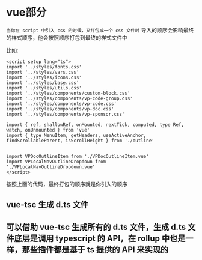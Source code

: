 # vue部分

`当你在 script 中引入 css 的时候，又打包成一个 css 文件时`
导入的顺序会影响最终的样式顺序，他会按照顺序打包到最终的样式文件中

比如:

```vue
<script setup lang="ts">
import '../styles/fonts.css'
import '../styles/vars.css'
import '../styles/icons.css'
import '../styles/base.css'
import '../styles/utils.css'
import '../styles/components/custom-block.css'
import '../styles/components/vp-code-group.css'
import '../styles/components/vp-code.css'
import '../styles/components/vp-doc.css'
import '../styles/components/vp-sponsor.css'

import { ref, shallowRef, onMounted, nextTick, computed, type Ref, watch, onUnmounted } from 'vue'
import { type MenuItem, getHeaders, useActiveAnchor, findScrollableParent, isScrollHeight } from './outline'


import VPDocOutlineItem from './VPDocOutlineItem.vue'
import VPLocalNavOutlineDropdown from './VPLocalNavOutlineDropdown.vue'
</script>

```

按照上面的代码，最终打包的顺序就是你引入的顺序

## vue-tsc 生成 d.ts 文件


## 可以借助 vue-tsc 生成所有的 d.ts 文件，生成 d.ts 文件底层是调用 typescript 的 API，在 rollup 中也是一样，那些插件都是基于 ts 提供的 API 来实现的